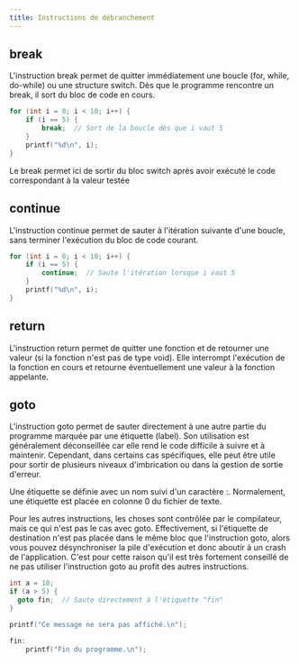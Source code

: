 ```yaml
---
title: Instructions de débranchement
---
```


## break

L'instruction break permet de quitter immédiatement une boucle (for, while, do-while) ou une structure switch. Dès que le programme rencontre un break, il sort du bloc de code en cours.

```C
for (int i = 0; i < 10; i++) {
    if (i == 5) {
        break;  // Sort de la boucle dès que i vaut 5
    }
    printf("%d\n", i);
}
```

Le break permet ici de sortir du bloc switch après avoir exécuté le code correspondant à la valeur testée

## continue

L'instruction continue permet de sauter à l'itération suivante d'une boucle, sans terminer l'exécution du bloc de code courant.

```C
for (int i = 0; i < 10; i++) {
    if (i == 5) {
        continue;  // Saute l'itération lorsque i vaut 5
    }
    printf("%d\n", i);
}
```

## return

L'instruction return permet de quitter une fonction et de retourner une valeur (si la fonction n'est pas de type void). Elle interrompt l'exécution de la fonction en cours et retourne éventuellement une valeur à la fonction appelante.

## goto

L'instruction goto permet de sauter directement à une autre partie du programme marquée par une étiquette (label). Son utilisation est généralement déconseillée car elle rend le code difficile à suivre et à maintenir. Cependant, dans certains cas spécifiques, elle peut être utile pour sortir de plusieurs niveaux d'imbrication ou dans la gestion de sortie d'erreur.

Une étiquette se définie avec un nom suivi d'un caractère :. Normalement, une étiquette est placée en colonne 0 du fichier de texte. 

Pour les autres instructions, les choses sont contrôlée par le compilateur, mais ce qui n'est pas le cas avec goto. Effectivement, si l'étiquette de destination n'est pas placée dans le même bloc que l'instruction goto, alors vous pouvez désynchroniser la pile d'exécution et donc aboutir à un crash de l'application. C'est pour cette raison qu'il est très fortement conseillé de ne pas utiliser l'instruction goto au profit des autres instructions. 

```C
int a = 10;
if (a > 5) {
  goto fin;  // Saute directement à l'étiquette "fin"
}

printf("Ce message ne sera pas affiché.\n");

fin:
    printf("Fin du programme.\n");
```
